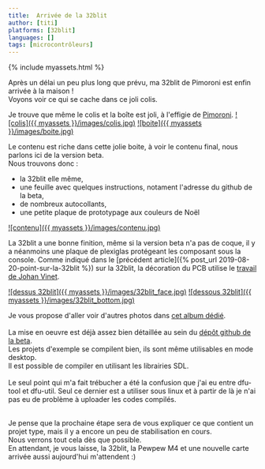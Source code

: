 ```yaml
---
title:  Arrivée de la 32blit
author: [titi]
platforms: [32blit]
languages: []
tags: [microcontrôleurs]
---
```


{% include myassets.html %}

Après un délai un peu plus long que prévu, ma 32blit de Pimoroni est enfin arrivée à la maison !<br/>
Voyons voir ce qui se cache dans ce joli colis.

<!--more-->

Je trouve que même le colis et la boîte est joli, à l'effigie de [Pimoroni][1].
[![colis]({{ myassets }}/images/colis.jpg)](https://photos.app.goo.gl/AhaJU4AvMmDRcvwG6)
[![boite]({{ myassets }}/images/boite.jpg)](https://photos.app.goo.gl/KVACy1iiN18omDNAA)

Le contenu est riche dans cette jolie boite, à voir le contenu final, nous parlons ici de la version beta.<br/>
Nous trouvons donc :

- la 32blit elle même,
- une feuille avec quelques instructions, notament l'adresse du github de la beta,
- de nombreux autocollants,
- une petite plaque de prototypage aux couleurs de Noël

[![contenu]({{ myassets }}/images/contenu.jpg)](https://photos.app.goo.gl/6ysK6GKJD7KcAGhw5)

La 32blit a une bonne finition, même si la version beta n'a pas de coque, il y a néanmoins une plaque de plexiglas protégeant les composant sous la console.
Comme indiqué dans le [précédent article]({% post_url 2019-08-20-point-sur-la-32blit %}) sur la 32blit, la décoration du PCB utilise le [travail de Johan Vinet][2].

[![dessus 32blit]({{ myassets }}/images/32blit_face.jpg)](https://photos.app.goo.gl/nLZRitdXXxrYACVb6)
[![dessous 32blit]({{ myassets }}/images/32blit_bottom.jpg)](https://photos.app.goo.gl/3pCb9jGLxceVEjBM7)

Je vous propose d'aller voir d'autres photos dans [cet album dédié](https://photos.app.goo.gl/7uz2z58vdPEACnH76).
<br/>
<br/>
La mise en oeuvre est déjà assez bien détaillée au sein du [dépôt github de la beta](https://github.com/pimoroni/32blit-beta/).<br/>
Les projets d'exemple se compilent bien, ils sont même utilisables en mode desktop.<br/>
Il est possible de compiler en utilisant les librairies SDL.<br/>
<br/>
Le seul point qui m'a fait trébucher a été la confusion que j'ai eu entre dfu-tool et dfu-util. Seul ce dernier est a utiliser sous linux et 
 à partir de là je n'ai pas eu de problème à uploader les codes compilés.<br/><br/>

Je pense que la prochaine étape sera de vous expliquer ce que contient un projet type, mais il y a encore un peu de stabilisation en cours.<br/>
Nous verrons tout cela dès que possible.<br/>
En attendant, je vous laisse, la 32blit, la Pewpew M4 et une nouvelle carte arrivée aussi aujourd'hui m'attendent :)

[1]: http://www.pimoroni.com
[2]: https://canarigames.itch.io/canaripack-1bit-topdown
[3]: https://github.com/pimoroni/32blit-beta/